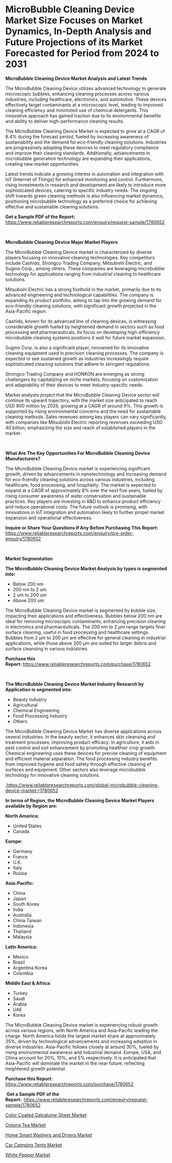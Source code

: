 <p><h1>MicroBubble Cleaning Device Market Size Focuses on Market Dynamics, In-Depth Analysis and Future Projections of its Market Forecasted for Period from 2024 to 2031</h1></p><p><strong>MicroBubble Cleaning Device Market Analysis and Latest Trends</strong></p>
<p><p>The MicroBubble Cleaning Device utilizes advanced technology to generate microscopic bubbles, enhancing cleaning processes across various industries, including healthcare, electronics, and automotive. These devices effectively target contaminants at a microscopic level, leading to improved cleaning efficiency and minimized use of chemical detergents. This innovative approach has gained traction due to its environmental benefits and ability to deliver high-performance cleaning results.</p><p>The MicroBubble Cleaning Device Market is expected to grow at a CAGR of 8.4% during the forecast period, fueled by increasing awareness of sustainability and the demand for eco-friendly cleaning solutions. Industries are progressively adopting these devices to meet regulatory compliance and improve their cleaning standards. Additionally, advancements in microbubble generation technology are expanding their applications, creating new market opportunities.</p><p>Latest trends indicate a growing interest in automation and integration with IoT (Internet of Things) for enhanced monitoring and control. Furthermore, rising investments in research and development are likely to introduce more sophisticated devices, catering to specific industry needs. The ongoing shift towards green cleaning methods is also influencing market dynamics, positioning microbubble technology as a preferred choice for achieving effective and sustainable cleaning solutions.</p></p>
<p><strong>Get a Sample PDF of the Report:&nbsp;</strong> <a href="https://www.reliableresearchreports.com/enquiry/request-sample/1780652?utm_campaign=10&utm_medium=2&utm_source=Github&utm_content=ia&utm_term=09102024&utm_id=microbubble-cleaning-device">https://www.reliableresearchreports.com/enquiry/request-sample/1780652</a></p>
<p>&nbsp;</p>
<p><strong>MicroBubble Cleaning Device Major Market Players</strong></p>
<p><p>The MicroBubble Cleaning Device market is characterized by diverse players focusing on innovative cleaning technologies. Key competitors include Cashido, Strongco Trading Company, Mitsubishi Electric, and Sugino Corp., among others. These companies are leveraging microbubble technology for applications ranging from industrial cleaning to healthcare solutions.</p><p>Mitsubishi Electric has a strong foothold in the market, primarily due to its advanced engineering and technological capabilities. The company is expanding its product portfolio, aiming to tap into the growing demand for eco-friendly cleaning solutions, with significant growth projected in the Asia-Pacific region.</p><p>Cashido, known for its advanced line of cleaning devices, is witnessing considerable growth fueled by heightened demand in sectors such as food processing and pharmaceuticals. Its focus on developing high-efficiency microbubble cleaning systems positions it well for future market expansion.</p><p>Sugino Corp. is also a significant player, renowned for its innovative cleaning equipment used in precision cleaning processes. The company is expected to see sustained growth as industries increasingly require sophisticated cleaning solutions that adhere to stringent regulations.</p><p>Strongco Trading Company and HONKON are emerging as strong challengers by capitalizing on niche markets, focusing on customization and adaptability of their devices to meet industry-specific needs.</p><p>Market analysts project that the MicroBubble Cleaning Device sector will continue its upward trajectory, with the market size anticipated to reach USD 800 million by 2026, growing at a CAGR of around 9%. This growth is supported by rising environmental concerns and the need for sustainable cleaning methods. Sales revenues among key players can vary significantly, with companies like Mitsubishi Electric reporting revenues exceeding USD 40 billion, emphasizing the size and reach of established players in the market.</p></p>
<p>&nbsp;</p>
<p><strong>What Are The Key Opportunities For MicroBubble Cleaning Device Manufacturers?</strong></p>
<p><p>The MicroBubble Cleaning Device market is experiencing significant growth, driven by advancements in nanotechnology and increasing demand for eco-friendly cleaning solutions across various industries, including healthcare, food processing, and hospitality. The market is expected to expand at a CAGR of approximately 8% over the next five years, fueled by rising consumer awareness of water conservation and sustainable practices. Key players are investing in R&D to enhance product efficiency and reduce operational costs. The future outlook is promising, with innovations in IoT integration and automation likely to further propel market expansion and operational effectiveness.</p></p>
<p><strong>Inquire or Share Your Questions If Any Before Purchasing This Report:</strong> <a href="https://www.reliableresearchreports.com/enquiry/pre-order-enquiry/1780652?utm_campaign=10&utm_medium=2&utm_source=Github&utm_content=ia&utm_term=09102024&utm_id=microbubble-cleaning-device">https://www.reliableresearchreports.com/enquiry/pre-order-enquiry/1780652</a></p>
<p>&nbsp;</p>
<p><strong>Market Segmentation</strong></p>
<p><strong>The MicroBubble Cleaning Device Market Analysis by types is segmented into:</strong></p>
<p><ul><li>Below 200 nm</li><li>200 nm to 2 um</li><li>2 um to 200 um</li><li>Above 200 um</li></ul></p>
<p><p>The MicroBubble Cleaning Device market is segmented by bubble size, impacting their applications and effectiveness. Bubbles below 200 nm are ideal for removing microscopic contaminants, enhancing precision cleaning in electronics and pharmaceuticals. The 200 nm to 2 µm range targets finer surface cleaning, useful in food processing and healthcare settings. Bubbles from 2 µm to 200 µm are effective for general cleaning in industrial applications, while those above 200 µm are suited for larger debris and surface cleansing in various industries.</p></p>
<p><strong>Purchase this Report:&nbsp;</strong><a href="https://www.reliableresearchreports.com/purchase/1780652?utm_campaign=10&utm_medium=2&utm_source=Github&utm_content=ia&utm_term=09102024&utm_id=microbubble-cleaning-device">https://www.reliableresearchreports.com/purchase/1780652</a></p>
<p>&nbsp;</p>
<p><strong>The MicroBubble Cleaning Device Market Industry Research by Application is segmented into:</strong></p>
<p><ul><li>Beauty Industry</li><li>Agricultural</li><li>Chemical Engineering</li><li>Food Processing Industry</li><li>Others</li></ul></p>
<p><p>The MicroBubble Cleaning Device Market has diverse applications across several industries. In the beauty sector, it enhances skin cleansing and treatment processes, improving product efficacy. In agriculture, it aids in pest control and soil enhancement by promoting healthier crop growth. Chemical engineering uses these devices for precise cleaning of equipment and efficient material separation. The food processing industry benefits from improved hygiene and food safety through effective cleaning of surfaces and equipment. Other sectors also leverage microbubble technology for innovative cleaning solutions.</p></p>
<p><a href="https://www.reliableresearchreports.com/global-microbubble-cleaning-device-market-r1780652?utm_campaign=10&utm_medium=2&utm_source=Github&utm_content=ia&utm_term=09102024&utm_id=microbubble-cleaning-device">&nbsp;https://www.reliableresearchreports.com/global-microbubble-cleaning-device-market-r1780652</a></p>
<p><strong>In terms of Region, the MicroBubble Cleaning Device Market Players available by Region are:</strong></p>
<p>
    <p> <strong> North America: </strong>
        <ul>
            <li>United States</li>
            <li>Canada</li>
        </ul>
        </p> 
    <p> <strong> Europe: </strong>
        <ul>
            <li>Germany</li>
            <li>France</li>
            <li>U.K.</li>
            <li>Italy</li>
            <li>Russia</li>
        </ul>
        </p> 
    <p> <strong> Asia-Pacific: </strong>
        <ul>
            <li>China</li>
            <li>Japan</li>
            <li>South Korea</li>
            <li>India</li>
            <li>Australia</li>
            <li>China Taiwan</li>
            <li>Indonesia</li>
            <li>Thailand</li>
            <li>Malaysia</li>
        </ul>
        </p> 
    <p> <strong> Latin America: </strong>
        <ul>
            <li>Mexico</li>
            <li>Brazil</li>
            <li>Argentina Korea</li>
            <li>Colombia</li>
        </ul>
        </p> 
    <p> <strong> Middle East & Africa: </strong>
        <ul>
            <li>Turkey</li>
            <li>Saudi</li>
            <li>Arabia</li>
            <li>UAE</li>
            <li>Korea</li>
        </ul>
    </p>
    </p>
<p><p>The MicroBubble Cleaning Device market is experiencing robust growth across various regions, with North America and Asia-Pacific leading the charge. North America holds the largest market share at approximately 35%, driven by technological advancements and increasing adoption in diverse industries. Asia-Pacific follows closely at around 30%, fueled by rising environmental awareness and industrial demand. Europe, USA, and China account for 20%, 10%, and 5% respectively. It is anticipated that Asia-Pacific will dominate the market in the near future, reflecting heightened growth potential.</p></p>
<p><strong>Purchase this Report: </strong><a href="https://www.reliableresearchreports.com/purchase/1780652?utm_campaign=10&utm_medium=2&utm_source=Github&utm_content=ia&utm_term=09102024&utm_id=microbubble-cleaning-device">https://www.reliableresearchreports.com/purchase/1780652</a></p>
<p>&nbsp;<strong>Get a Sample PDF of the Report:&nbsp;&nbsp;</strong><a href="https://www.reliableresearchreports.com/enquiry/request-sample/1780652?utm_campaign=10&utm_medium=2&utm_source=Github&utm_content=ia&utm_term=09102024&utm_id=microbubble-cleaning-device">https://www.reliableresearchreports.com/enquiry/request-sample/1780652</a></p>
<p><strong></strong></p>
<p><p><a href="https://www.linkedin.com/pulse/color-coated-galvalume-sheet-industry-sector-new-technologies-z49wf?utm_campaign=10&utm_medium=2&utm_source=Github&utm_content=ia&utm_term=09102024&utm_id=microbubble-cleaning-device">Color Coated Galvalume Sheet Market</a></p><p><a href="https://issuu.com/reportprime-2/docs/oolong-tea-market-size-2030.pptx_133671204a1cba?utm_campaign=10&utm_medium=2&utm_source=Github&utm_content=ia&utm_term=09102024&utm_id=microbubble-cleaning-device">Oolong Tea Market</a></p><p><a href="https://github.com/JubayerMia832/Market-Research-Report-List-1/blob/main/home-smart-washers-and-dryers-market.md?utm_campaign=10&utm_medium=2&utm_source=Github&utm_content=ia&utm_term=09102024&utm_id=microbubble-cleaning-device">Home Smart Washers and Dryers Market</a></p><p><a href="https://www.linkedin.com/pulse/car-camping-tents-market-revolution-size-share-emerging-9bd6e?utm_campaign=10&utm_medium=2&utm_source=Github&utm_content=ia&utm_term=09102024&utm_id=microbubble-cleaning-device">Car Camping Tents Market</a></p><p><a href="https://issuu.com/reportprime-2/docs/white-pepper-market-size-2030.pptx_643fe7e5e96ec1?utm_campaign=10&utm_medium=2&utm_source=Github&utm_content=ia&utm_term=09102024&utm_id=microbubble-cleaning-device">White Pepper Market</a></p></p>